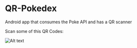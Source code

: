 # QR-Pokedex
Android app that consumes the Poke API and has a QR scanner

Scan some of this QR Codes:

![Alt text](http://www.qrcode-generator.de/phpqrcode/getCode.php?cht=qr&chl=http%3A%2F%2Fpokeapi.co%2Fapi%2Fv2%2Fpokemon%2F1&chs=200x200&choe=UTF-8&chld=L|0 "Who's that Pokémon?")


